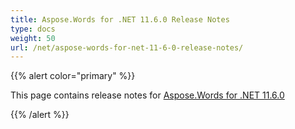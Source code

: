 ```yaml
---
title: Aspose.Words for .NET 11.6.0 Release Notes
type: docs
weight: 50
url: /net/aspose-words-for-net-11-6-0-release-notes/
---
```


{{% alert color="primary" %}} 

This page contains release notes for [Aspose.Words for .NET 11.6.0](https://www.nuget.org/packages/Aspose.Words/11.6.0)

{{% /alert %}} 



